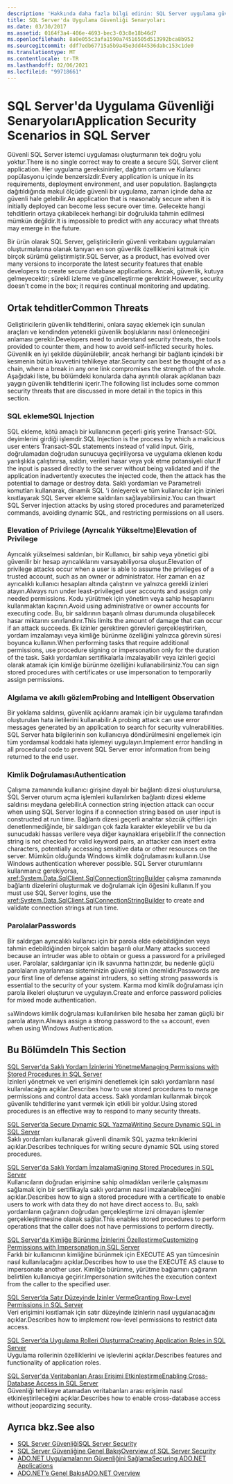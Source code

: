 ```yaml
---
description: 'Hakkında daha fazla bilgi edinin: SQL Server uygulama güvenliği senaryoları'
title: SQL Server'da Uygulama Güvenliği Senaryoları
ms.date: 03/30/2017
ms.assetid: 0164f3a4-406e-4693-bec3-03c8e18b46d7
ms.openlocfilehash: 8a0e055c3afa1590a74516505d513992bca8b952
ms.sourcegitcommit: ddf7edb67715a5b9a45e3dd44536dabc153c1de0
ms.translationtype: MT
ms.contentlocale: tr-TR
ms.lasthandoff: 02/06/2021
ms.locfileid: "99718661"
---
```

# <a name="application-security-scenarios-in-sql-server"></a><span data-ttu-id="f5e86-103">SQL Server'da Uygulama Güvenliği Senaryoları</span><span class="sxs-lookup"><span data-stu-id="f5e86-103">Application Security Scenarios in SQL Server</span></span>

<span data-ttu-id="f5e86-104">Güvenli SQL Server istemci uygulaması oluşturmanın tek doğru yolu yoktur.</span><span class="sxs-lookup"><span data-stu-id="f5e86-104">There is no single correct way to create a secure SQL Server client application.</span></span> <span data-ttu-id="f5e86-105">Her uygulama gereksinimler, dağıtım ortamı ve Kullanıcı popülasyonu içinde benzersizdir.</span><span class="sxs-lookup"><span data-stu-id="f5e86-105">Every application is unique in its requirements, deployment environment, and user population.</span></span> <span data-ttu-id="f5e86-106">Başlangıçta dağıtıldığında makul ölçüde güvenli bir uygulama, zaman içinde daha az güvenli hale gelebilir.</span><span class="sxs-lookup"><span data-stu-id="f5e86-106">An application that is reasonably secure when it is initially deployed can become less secure over time.</span></span> <span data-ttu-id="f5e86-107">Gelecekte hangi tehditlerin ortaya çıkabilecek herhangi bir doğrulukla tahmin edilmesi mümkün değildir.</span><span class="sxs-lookup"><span data-stu-id="f5e86-107">It is impossible to predict with any accuracy what threats may emerge in the future.</span></span>  
  
 <span data-ttu-id="f5e86-108">Bir ürün olarak SQL Server, geliştiricilerin güvenli veritabanı uygulamaları oluşturmalarına olanak tanıyan en son güvenlik özelliklerini katmak için birçok sürümü geliştirmiştir.</span><span class="sxs-lookup"><span data-stu-id="f5e86-108">SQL Server, as a product, has evolved over many versions to incorporate the latest security features that enable developers to create secure database applications.</span></span> <span data-ttu-id="f5e86-109">Ancak, güvenlik, kutuya gelmeyecektir; sürekli izleme ve güncelleştirme gerektirir.</span><span class="sxs-lookup"><span data-stu-id="f5e86-109">However, security doesn't come in the box; it requires continual monitoring and updating.</span></span>  
  
## <a name="common-threats"></a><span data-ttu-id="f5e86-110">Ortak tehditler</span><span class="sxs-lookup"><span data-stu-id="f5e86-110">Common Threats</span></span>  

 <span data-ttu-id="f5e86-111">Geliştiricilerin güvenlik tehditlerini, onlara sayaç eklemek için sunulan araçları ve kendinden yetenekli güvenlik boşluklarını nasıl önleneceğini anlaması gerekir.</span><span class="sxs-lookup"><span data-stu-id="f5e86-111">Developers need to understand security threats, the tools provided to counter them, and how to avoid self-inflicted security holes.</span></span> <span data-ttu-id="f5e86-112">Güvenlik en iyi şekilde düşünülebilir, ancak herhangi bir bağlantı içindeki bir kesmenin bütün kuvvetini tehlikeye atar.</span><span class="sxs-lookup"><span data-stu-id="f5e86-112">Security can best be thought of as a chain, where a break in any one link compromises the strength of the whole.</span></span> <span data-ttu-id="f5e86-113">Aşağıdaki liste, bu bölümdeki konularda daha ayrıntılı olarak açıklanan bazı yaygın güvenlik tehditlerini içerir.</span><span class="sxs-lookup"><span data-stu-id="f5e86-113">The following list includes some common security threats that are discussed in more detail in the topics in this section.</span></span>  
  
### <a name="sql-injection"></a><span data-ttu-id="f5e86-114">SQL ekleme</span><span class="sxs-lookup"><span data-stu-id="f5e86-114">SQL Injection</span></span>  

 <span data-ttu-id="f5e86-115">SQL ekleme, kötü amaçlı bir kullanıcının geçerli giriş yerine Transact-SQL deyimlerini girdiği işlemdir.</span><span class="sxs-lookup"><span data-stu-id="f5e86-115">SQL Injection is the process by which a malicious user enters Transact-SQL statements instead of valid input.</span></span> <span data-ttu-id="f5e86-116">Giriş, doğrulamadan doğrudan sunucuya geçiriliyorsa ve uygulama eklenen kodu yanlışlıkla çalıştırırsa, saldırı, verileri hasar veya yok etme potansiyeli olur.</span><span class="sxs-lookup"><span data-stu-id="f5e86-116">If the input is passed directly to the server without being validated and if the application inadvertently executes the injected code, then the attack has the potential to damage or destroy data.</span></span> <span data-ttu-id="f5e86-117">Saklı yordamları ve Parametreli komutları kullanarak, dinamik SQL 'i önleyerek ve tüm kullanıcılar için izinleri kısıtlayarak SQL Server ekleme saldırıları sağlayabilirsiniz.</span><span class="sxs-lookup"><span data-stu-id="f5e86-117">You can thwart SQL Server injection attacks by using stored procedures and parameterized commands, avoiding dynamic SQL, and restricting permissions on all users.</span></span>  
  
### <a name="elevation-of-privilege"></a><span data-ttu-id="f5e86-118">Elevation of Privilege (Ayrıcalık Yükseltme)</span><span class="sxs-lookup"><span data-stu-id="f5e86-118">Elevation of Privilege</span></span>  

 <span data-ttu-id="f5e86-119">Ayrıcalık yükselmesi saldırıları, bir Kullanıcı, bir sahip veya yönetici gibi güvenilir bir hesap ayrıcalıklarını varsayabiliyorsa oluşur.</span><span class="sxs-lookup"><span data-stu-id="f5e86-119">Elevation of privilege attacks occur when a user is able to assume the privileges of a trusted account, such as an owner or administrator.</span></span> <span data-ttu-id="f5e86-120">Her zaman en az ayrıcalıklı kullanıcı hesapları altında çalıştırın ve yalnızca gerekli izinleri atayın.</span><span class="sxs-lookup"><span data-stu-id="f5e86-120">Always run under least-privileged user accounts and assign only needed permissions.</span></span> <span data-ttu-id="f5e86-121">Kodu yürütmek için yönetim veya sahip hesaplarını kullanmaktan kaçının.</span><span class="sxs-lookup"><span data-stu-id="f5e86-121">Avoid using administrative or owner accounts for executing code.</span></span> <span data-ttu-id="f5e86-122">Bu, bir saldırının başarılı olması durumunda oluşabilecek hasar miktarını sınırlandırır.</span><span class="sxs-lookup"><span data-stu-id="f5e86-122">This limits the amount of damage that can occur if an attack succeeds.</span></span> <span data-ttu-id="f5e86-123">Ek izinler gerektiren görevleri gerçekleştirirken, yordam imzalamayı veya kimliğe bürünme özelliğini yalnızca görevin süresi boyunca kullanın.</span><span class="sxs-lookup"><span data-stu-id="f5e86-123">When performing tasks that require additional permissions, use procedure signing or impersonation only for the duration of the task.</span></span> <span data-ttu-id="f5e86-124">Saklı yordamları sertifikalarla imzalayabilir veya izinleri geçici olarak atamak için kimliğe bürünme özelliğini kullanabilirsiniz.</span><span class="sxs-lookup"><span data-stu-id="f5e86-124">You can sign stored procedures with certificates or use impersonation to temporarily assign permissions.</span></span>  
  
### <a name="probing-and-intelligent-observation"></a><span data-ttu-id="f5e86-125">Algılama ve akıllı gözlem</span><span class="sxs-lookup"><span data-stu-id="f5e86-125">Probing and Intelligent Observation</span></span>  

 <span data-ttu-id="f5e86-126">Bir yoklama saldırısı, güvenlik açıklarını aramak için bir uygulama tarafından oluşturulan hata iletilerini kullanabilir.</span><span class="sxs-lookup"><span data-stu-id="f5e86-126">A probing attack can use error messages generated by an application to search for security vulnerabilities.</span></span> <span data-ttu-id="f5e86-127">SQL Server hata bilgilerinin son kullanıcıya döndürülmesini engellemek için tüm yordamsal koddaki hata işlemeyi uygulayın.</span><span class="sxs-lookup"><span data-stu-id="f5e86-127">Implement error handling in all procedural code to prevent SQL Server error information from being returned to the end user.</span></span>  
  
### <a name="authentication"></a><span data-ttu-id="f5e86-128">Kimlik Doğrulaması</span><span class="sxs-lookup"><span data-stu-id="f5e86-128">Authentication</span></span>  

 <span data-ttu-id="f5e86-129">Çalışma zamanında kullanıcı girişine dayalı bir bağlantı dizesi oluşturulursa, SQL Server oturum açma işlemleri kullanılırken bağlantı dizesi ekleme saldırısı meydana gelebilir.</span><span class="sxs-lookup"><span data-stu-id="f5e86-129">A connection string injection attack can occur when using SQL Server logins if a connection string based on user input is constructed at run time.</span></span> <span data-ttu-id="f5e86-130">Bağlantı dizesi geçerli anahtar sözcük çiftleri için denetlenmediğinde, bir saldırgan çok fazla karakter ekleyebilir ve bu da sunucudaki hassas verilere veya diğer kaynaklara erişebilir.</span><span class="sxs-lookup"><span data-stu-id="f5e86-130">If the connection string is not checked for valid keyword pairs, an attacker can insert extra characters, potentially accessing sensitive data or other resources on the server.</span></span> <span data-ttu-id="f5e86-131">Mümkün olduğunda Windows kimlik doğrulamasını kullanın.</span><span class="sxs-lookup"><span data-stu-id="f5e86-131">Use Windows authentication wherever possible.</span></span> <span data-ttu-id="f5e86-132">SQL Server oturumlarını kullanmanız gerekiyorsa, <xref:System.Data.SqlClient.SqlConnectionStringBuilder> çalışma zamanında bağlantı dizelerini oluşturmak ve doğrulamak için öğesini kullanın.</span><span class="sxs-lookup"><span data-stu-id="f5e86-132">If you must use SQL Server logins, use the <xref:System.Data.SqlClient.SqlConnectionStringBuilder> to create and validate connection strings at run time.</span></span>  
  
### <a name="passwords"></a><span data-ttu-id="f5e86-133">Parolalar</span><span class="sxs-lookup"><span data-stu-id="f5e86-133">Passwords</span></span>  

 <span data-ttu-id="f5e86-134">Bir saldırgan ayrıcalıklı kullanıcı için bir parola elde edebildiğinden veya tahmin edebildiğinden birçok saldırı başarılı olur.</span><span class="sxs-lookup"><span data-stu-id="f5e86-134">Many attacks succeed because an intruder was able to obtain or guess a password for a privileged user.</span></span> <span data-ttu-id="f5e86-135">Parolalar, saldırganlar için ilk savunma hattınızdır, bu nedenle güçlü parolaların ayarlanması sisteminizin güvenliği için önemlidir.</span><span class="sxs-lookup"><span data-stu-id="f5e86-135">Passwords are your first line of defense against intruders, so setting strong passwords is essential to the security of your system.</span></span> <span data-ttu-id="f5e86-136">Karma mod kimlik doğrulaması için parola ilkeleri oluşturun ve uygulayın.</span><span class="sxs-lookup"><span data-stu-id="f5e86-136">Create and enforce password policies for mixed mode authentication.</span></span>  
  
 <span data-ttu-id="f5e86-137">`sa`Windows kimlik doğrulaması kullanılırken bile hesaba her zaman güçlü bir parola atayın.</span><span class="sxs-lookup"><span data-stu-id="f5e86-137">Always assign a strong password to the `sa` account, even when using Windows Authentication.</span></span>  
  
## <a name="in-this-section"></a><span data-ttu-id="f5e86-138">Bu Bölümde</span><span class="sxs-lookup"><span data-stu-id="f5e86-138">In This Section</span></span>  

 [<span data-ttu-id="f5e86-139">SQL Server'da Saklı Yordam İzinlerini Yönetme</span><span class="sxs-lookup"><span data-stu-id="f5e86-139">Managing Permissions with Stored Procedures in SQL Server</span></span>](managing-permissions-with-stored-procedures-in-sql-server.md)  
 <span data-ttu-id="f5e86-140">İzinleri yönetmek ve veri erişimini denetlemek için saklı yordamların nasıl kullanılacağını açıklar.</span><span class="sxs-lookup"><span data-stu-id="f5e86-140">Describes how to use stored procedures to manage permissions and control data access.</span></span> <span data-ttu-id="f5e86-141">Saklı yordamları kullanmak birçok güvenlik tehditlerine yanıt vermek için etkili bir yoldur.</span><span class="sxs-lookup"><span data-stu-id="f5e86-141">Using stored procedures is an effective way to respond to many security threats.</span></span>  
  
 [<span data-ttu-id="f5e86-142">SQL Server’da Secure Dynamic SQL Yazma</span><span class="sxs-lookup"><span data-stu-id="f5e86-142">Writing Secure Dynamic SQL in SQL Server</span></span>](writing-secure-dynamic-sql-in-sql-server.md)  
 <span data-ttu-id="f5e86-143">Saklı yordamları kullanarak güvenli dinamik SQL yazma tekniklerini açıklar.</span><span class="sxs-lookup"><span data-stu-id="f5e86-143">Describes techniques for writing secure dynamic SQL using stored procedures.</span></span>  
  
 [<span data-ttu-id="f5e86-144">SQL Server'da Saklı Yordam İmzalama</span><span class="sxs-lookup"><span data-stu-id="f5e86-144">Signing Stored Procedures in SQL Server</span></span>](signing-stored-procedures-in-sql-server.md)  
 <span data-ttu-id="f5e86-145">Kullanıcıların doğrudan erişimine sahip olmadıkları verilerle çalışmasını sağlamak için bir sertifikayla saklı yordamın nasıl imzalanabileceğini açıklar.</span><span class="sxs-lookup"><span data-stu-id="f5e86-145">Describes how to sign a stored procedure with a certificate to enable users to work with data they do not have direct access to.</span></span> <span data-ttu-id="f5e86-146">Bu, saklı yordamların çağıranın doğrudan gerçekleştirme izni olmayan işlemler gerçekleştirmesine olanak sağlar.</span><span class="sxs-lookup"><span data-stu-id="f5e86-146">This enables stored procedures to perform operations that the caller does not have permissions to perform directly.</span></span>  
  
 [<span data-ttu-id="f5e86-147">SQL Server'da Kimliğe Bürünme İzinlerini Özelleştirme</span><span class="sxs-lookup"><span data-stu-id="f5e86-147">Customizing Permissions with Impersonation in SQL Server</span></span>](customizing-permissions-with-impersonation-in-sql-server.md)  
 <span data-ttu-id="f5e86-148">Farklı bir kullanıcının kimliğine bürünmek için EXECUTE AS yan tümcesinin nasıl kullanılacağını açıklar.</span><span class="sxs-lookup"><span data-stu-id="f5e86-148">Describes how to use the EXECUTE AS clause to impersonate another user.</span></span> <span data-ttu-id="f5e86-149">Kimliğe bürünme, yürütme bağlamını çağıranın belirtilen kullanıcıya geçirir.</span><span class="sxs-lookup"><span data-stu-id="f5e86-149">Impersonation switches the execution context from the caller to the specified user.</span></span>  
  
 [<span data-ttu-id="f5e86-150">SQL Server’da Satır Düzeyinde İzinler Verme</span><span class="sxs-lookup"><span data-stu-id="f5e86-150">Granting Row-Level Permissions in SQL Server</span></span>](granting-row-level-permissions-in-sql-server.md)  
 <span data-ttu-id="f5e86-151">Veri erişimini kısıtlamak için satır düzeyinde izinlerin nasıl uygulanacağını açıklar.</span><span class="sxs-lookup"><span data-stu-id="f5e86-151">Describes how to implement row-level permissions to restrict data access.</span></span>  
  
 [<span data-ttu-id="f5e86-152">SQL Server’da Uygulama Rolleri Oluşturma</span><span class="sxs-lookup"><span data-stu-id="f5e86-152">Creating Application Roles in SQL Server</span></span>](creating-application-roles-in-sql-server.md)  
 <span data-ttu-id="f5e86-153">Uygulama rollerinin özelliklerini ve işlevlerini açıklar.</span><span class="sxs-lookup"><span data-stu-id="f5e86-153">Describes features and functionality of application roles.</span></span>  
  
 [<span data-ttu-id="f5e86-154">SQL Server'da Veritabanları Arası Erişimi Etkinleştirme</span><span class="sxs-lookup"><span data-stu-id="f5e86-154">Enabling Cross-Database Access in SQL Server</span></span>](enabling-cross-database-access-in-sql-server.md)  
 <span data-ttu-id="f5e86-155">Güvenliği tehlikeye atamadan veritabanları arası erişimin nasıl etkinleştirileceğini açıklar.</span><span class="sxs-lookup"><span data-stu-id="f5e86-155">Describes how to enable cross-database access without jeopardizing security.</span></span>  
  
## <a name="see-also"></a><span data-ttu-id="f5e86-156">Ayrıca bkz.</span><span class="sxs-lookup"><span data-stu-id="f5e86-156">See also</span></span>

- [<span data-ttu-id="f5e86-157">SQL Server Güvenliği</span><span class="sxs-lookup"><span data-stu-id="f5e86-157">SQL Server Security</span></span>](sql-server-security.md)
- [<span data-ttu-id="f5e86-158">SQL Server Güvenliğine Genel Bakış</span><span class="sxs-lookup"><span data-stu-id="f5e86-158">Overview of SQL Server Security</span></span>](overview-of-sql-server-security.md)
- [<span data-ttu-id="f5e86-159">ADO.NET Uygulamalarının Güvenliğini Sağlama</span><span class="sxs-lookup"><span data-stu-id="f5e86-159">Securing ADO.NET Applications</span></span>](../securing-ado-net-applications.md)
- [<span data-ttu-id="f5e86-160">ADO.NET’e Genel Bakış</span><span class="sxs-lookup"><span data-stu-id="f5e86-160">ADO.NET Overview</span></span>](../ado-net-overview.md)
